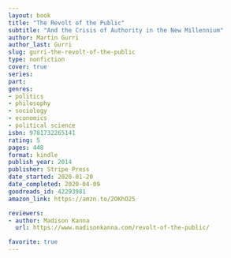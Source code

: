 ```yaml
---
layout: book
title: "The Revolt of the Public"
subtitle: "And the Crisis of Authority in the New Millennium"
author: Martin Gurri
author_last: Gurri
slug: gurri-the-revolt-of-the-public
type: nonfiction
cover: true
series: 
part: 
genres:
- politics
- philosophy
- sociology
- economics
- political science
isbn: 9781732265141
rating: 5
pages: 448
format: kindle
publish_year: 2014
publisher: Stripe Press
date_started: 2020-01-20
date_completed: 2020-04-09
goodreads_id: 42293981
amazon_link: https://amzn.to/2OKhO25

reviewers:
- author: Madison Kanna
  url: https://www.madisonkanna.com/revolt-of-the-public/

favorite: true
---
```

